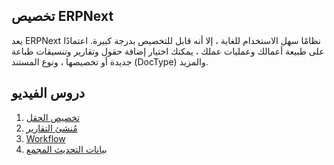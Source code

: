 ## تخصيص ERPNext

يعد ERPNext نظامًا سهل الاستخدام للغاية ، إلا أنه قابل للتخصيص بدرجة كبيرة. اعتمادًا على طبيعة أعمالك وعمليات عملك ، يمكنك اختيار إضافة حقول وتقارير وتنسيقات طباعة جديدة أو تخصيصها ، ونوع المستند (DocType) والمزيد.

## دروس الفيديو

1. [تخصيص الحقل](https://docs.erpnext.com/docs/v13/user/videos/learn/field-customization.html)
2. [مُنشئ التقارير](https://docs.erpnext.com/docs/v13/user/videos/learn/report-builder.html)
3. [Workflow](https://docs.erpnext.com/docs/v13/user/videos/learn/workflow.html)
4. [بيانات التحديث المجمع](https://docs.erpnext.com/docs/v13/user/videos/learn/bulk-update.html)